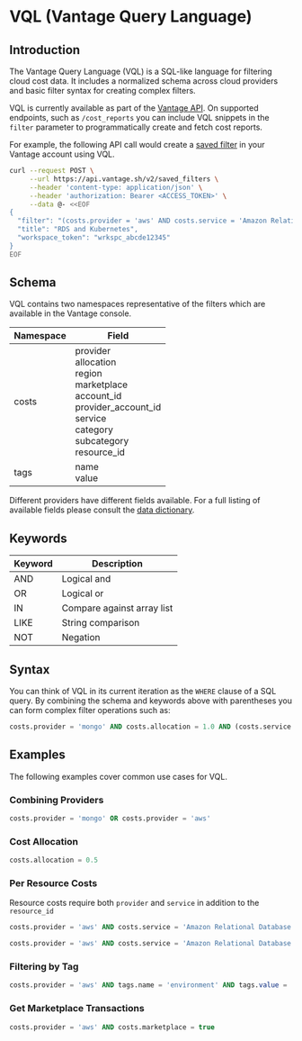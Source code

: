 # VQL (Vantage Query Language)

## Introduction

The Vantage Query Language (VQL) is a SQL-like language for filtering cloud cost data. It includes a normalized schema across cloud providers and basic filter syntax for creating complex filters.

VQL is currently available as part of the [Vantage API](https://vantage.readme.io/v2.0/reference/general). On supported endpoints, such as `/cost_reports` you can include VQL snippets in the `filter` parameter to programmatically create and fetch cost reports.

For example, the following API call would create a [saved filter](/cost_reports#saved-filters) in your Vantage account using VQL.

```bash
curl --request POST \
     --url https://api.vantage.sh/v2/saved_filters \
     --header 'content-type: application/json' \
     --header 'authorization: Bearer <ACCESS_TOKEN>' \
     --data @- <<EOF
{
  "filter": "(costs.provider = 'aws' AND costs.service = 'Amazon Relational Database Service') OR costs.provider = 'kubernetes'",
  "title": "RDS and Kubernetes",
  "workspace_token": "wrkspc_abcde12345"
}
EOF
```

## Schema

VQL contains two namespaces representative of the filters which are available in the Vantage console.

| Namespace | Field                                                                                                                                              |
| --------- | -------------------------------------------------------------------------------------------------------------------------------------------------- |
| costs     | provider<br/>allocation<br/>region<br/>marketplace<br/>account_id<br/>provider_account_id<br/>service<br/>category<br/>subcategory<br/>resource_id |
| tags      | name<br/>value                                                                                                                                     |

Different providers have different fields available. For a full listing of available fields please consult the [data dictionary](/data_dictionary).

## Keywords

| Keyword | Description                |
| ------- | -------------------------- |
| AND     | Logical and                |
| OR      | Logical or                 |
| IN      | Compare against array list |
| LIKE    | String comparison          |
| NOT     | Negation                   |

## Syntax

You can think of VQL in its current iteration as the `WHERE` clause of a SQL query. By combining the schema and keywords above with parentheses you can form complex filter operations such as:

```sql
costs.provider = 'mongo' AND costs.allocation = 1.0 AND (costs.service = 'REALM' AND costs.resource_id IN ('s3')) OR (costs.provider = 'aws' AND costs.allocation = 1.0 AND costs.account_id IN ('123456798'))
```

## Examples

The following examples cover common use cases for VQL.

### Combining Providers

```sql
costs.provider = 'mongo' OR costs.provider = 'aws'
```

### Cost Allocation

```sql
costs.allocation = 0.5
```

### Per Resource Costs

Resource costs require both `provider` and `service` in addition to the `resource_id`

```sql
costs.provider = 'aws' AND costs.service = 'Amazon Relational Database Service' AND costs.resource_id = 'arn:aws:rds:us-east-1:123456789:db:primary-01'
```

```sql
costs.provider = 'aws' AND costs.service = 'Amazon Relational Database Service' AND costs.resource_id IN ('arn:aws:rds:us-east-1:123456789:db:primary-01', 'arn:aws:rds:us-east-1:123456789:db:primary-02')
```

### Filtering by Tag

```sql
costs.provider = 'aws' AND tags.name = 'environment' AND tags.value = 'production'
```

### Get Marketplace Transactions

```sql
costs.provider = 'aws' AND costs.marketplace = true
```

